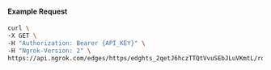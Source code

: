 <!-- Code generated for API Clients. DO NOT EDIT. -->

#### Example Request

```bash
curl \
-X GET \
-H "Authorization: Bearer {API_KEY}" \
-H "Ngrok-Version: 2" \
https://api.ngrok.com/edges/https/edghts_2qetJ6hczTTQtVvuSEbJLuVKmtL/routes/edghtsrt_2qetJ7HsWf6g15qZCLT12FoDH1K/user_agent_filter
```
